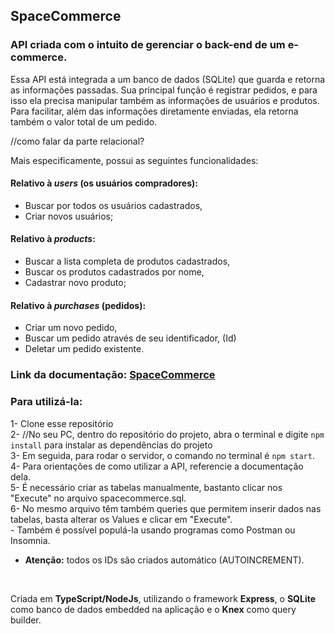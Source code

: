 ## SpaceCommerce <br/>
### API criada com o intuito de gerenciar o back-end de um e-commerce.

Essa API está integrada a um banco de dados (SQLite) que guarda e retorna as informações passadas.
Sua principal função é registrar pedidos, e para isso ela precisa manipular também as informações de usuários e produtos.
Para facilitar, além das informações diretamente enviadas, ela retorna também o valor total de um pedido.

//como falar da parte relacional?

Mais especificamente, possui as seguintes funcionalidades:

#### Relativo à _users_ (os usuários compradores):<br/>
- Buscar por todos os usuários cadastrados,<br/>
- Criar novos usuários;<br/>

	   
#### Relativo à _products_: <br/>
- Buscar a lista completa de produtos cadastrados, <br/>
- Buscar os produtos cadastrados por nome,<br/>
- Cadastrar novo produto;<br/>


#### Relativo à _purchases_ (pedidos):<br/>
- Criar um novo pedido,<br/>
- Buscar um pedido através de seu identificador, (Id)<br/>
- Deletar um pedido existente.<br/> 

### Link da documentação: [SpaceCommerce](https://documenter.getpostman.com/view/27681355/2s9Xxtxaz4#e177542b-a0ee-4c80-8435-5c3288fa3d21)

### Para utilizá-la:
1- Clone esse repositório <br/>
2- //No seu PC, dentro do repositório do projeto, abra o terminal e digite `npm install` para instalar as dependências do projeto<br/>
3- Em seguida, para rodar o servidor, o comando no terminal é `npm start`.<br/>
4- Para orientações de como utilizar a API, referencie a documentação dela.<br/>
5- É necessário criar as tabelas manualmente, bastanto clicar nos "Execute" no arquivo spacecommerce.sql. <br/>
6- No mesmo arquivo têm também queries que permitem inserir dados nas tabelas, basta alterar os Values e clicar em "Execute". <br/>
	- Também é possível populá-la usando programas como Postman ou Insomnia.
 - **Atenção:** todos os IDs são criados automático (AUTOINCREMENT).

<br/>

Criada em **TypeScript/NodeJs**, utilizando o framework __Express__, o **SQLite** como banco de dados embedded na aplicação e o **Knex** como query builder.
